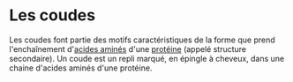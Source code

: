 # Les coudes
Les coudes font partie des motifs caractéristiques de la forme que prend l'enchaînement d'[acides aminés](lexicon-aminoacid) d'une [protéine](lexicon-protein) (appelé structure secondaire). Un coude est un repli marqué, en épingle à cheveux, dans une chaine d'acides aminés d'une protéine.